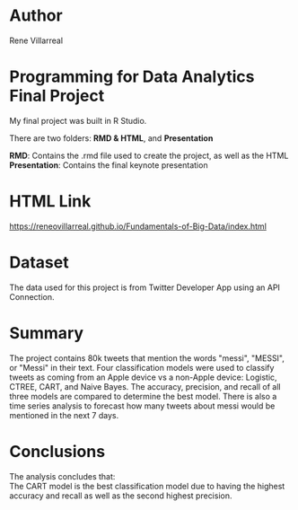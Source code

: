 # Author
Rene Villarreal

# Programming for Data Analytics Final Project

My final project was built in R Studio.

There are two folders: **RMD & HTML**, and **Presentation**

**RMD**: Contains the .rmd file used to create the project, as well as the HTML\
**Presentation**: Contains the final keynote presentation

# HTML Link

https://reneovillarreal.github.io/Fundamentals-of-Big-Data/index.html

# Dataset

The data used for this project is from Twitter Developer App using an API Connection.

# Summary

The project contains 80k tweets that mention the words "messi", "MESSI", or "Messi" in their text. Four classification models were used to classify tweets as coming from an Apple device vs a non-Apple device: Logistic, CTREE, CART, and Naive Bayes. The accuracy, precision, and recall of all three models are compared to determine the best model. There is also a time series analysis to forecast how many tweets about messi would be mentioned in the next 7 days.

# Conclusions

The analysis concludes that:\
The CART model is the best classification model due to having the highest accuracy and recall as well as the second highest precision.
